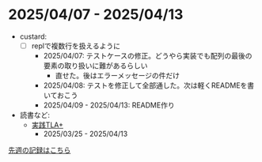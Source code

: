 # 2025/04/07 - 2025/04/13

- custard:
    - [ ] replで複数行を扱えるように
        - 2025/04/07: テストケースの修正。どうやら実装でも配列の最後の要素の取り扱いに難があるらしい
            - 直せた。後はエラーメッセージの件だけ
        - 2025/04/08: テストを修正して全部通した。次は軽くREADMEを書いておこう
        - 2025/04/09 - 2025/04/13: README作り
- 読書など:
    - [実践TLA+](https://www.shoeisha.co.jp/book/detail/9784798169163)
        - 2025/03/25 - 2025/04/13

[先週の記録はこちら](https://github.com/igrep/daily-commits/blob/ab5720958e9564b3601f07bb83def705ae1379da/yesterday.md)
